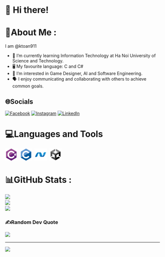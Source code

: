 # 👋 Hi there!

# 💫About Me :
I am @ktoan911

- 🔭 I’m currently learning Information Technology at Ha Noi University of Science and Technology.
- 🖥 My favourite language: C and C#
- 🌱 I’m interested in Game Designer, AI and Software Engineering.
- 🗣️ I enjoy communicating and collaborating with others to achieve common goals.


## 🌐Socials
[![Facebook](https://img.shields.io/badge/Facebook-%231877F2.svg?logo=Facebook&logoColor=white)](https://facebook.com/https://www.facebook.com/nkton.ils/) [![Instagram](https://img.shields.io/badge/Instagram-%23E4405F.svg?logo=Instagram&logoColor=white)](https://instagram.com/https://www.instagram.com/iamnkt_/) [![LinkedIn](https://img.shields.io/badge/LinkedIn-%230077B5.svg?logo=linkedin&logoColor=white)](https://linkedin.com/in/https://www.linkedin.com/in/to%C3%A0n-nguy%E1%BB%85n-8a2254272/) 

# 💻Languages and Tools 
<img src="https://github.com/devicons/devicon/blob/master/icons/csharp/csharp-original.svg" title="Csharp" alt="Csharp" width="40" height="40"/>&nbsp;
<img src="https://github.com/devicons/devicon/blob/master/icons/c/c-original.svg" title="C" alt="C" width="40" height="40"/>&nbsp;
<img src="https://github.com/devicons/devicon/blob/master/icons/dot-net/dot-net-original.svg" title="Dotnet" alt="Dotnet" width="40" height="40"/>&nbsp;
<img src="https://github.com/devicons/devicon/blob/master/icons/unity/unity-original.svg" title="Unity" alt="Unity" width="40" height="40"/>&nbsp;


# 📊GitHub Stats :
![](https://github-readme-stats.vercel.app/api?username=ktoan911&theme=radical&hide_border=false&include_all_commits=false&count_private=false)<br/>
![](https://github-readme-streak-stats.herokuapp.com/?user=ktoan911&theme=radical&hide_border=false)<br/>
![](https://github-readme-stats.vercel.app/api/top-langs/?username=ktoan911&theme=radical&hide_border=false&include_all_commits=false&count_private=false&layout=compact)

### ✍️Random Dev Quote
![](https://quotes-github-readme.vercel.app/api?type=horizontal&theme=radical)

---
[![](https://visitcount.itsvg.in/api?id=ktoan911&icon=0&color=0)](https://visitcount.itsvg.in)
